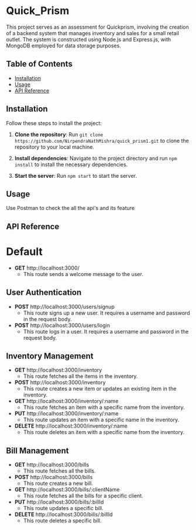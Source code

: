 # Quick_Prism
This project serves as an assessment for Quickprism, involving the creation of a backend system that manages inventory and sales for a small retail outlet. The system is constructed using Node.js and Express.js, with MongoDB employed for data storage purposes.

## Table of Contents
- [Installation](#installation)
- [Usage](#usage)
- [API Reference](#api-reference)

## Installation

Follow these steps to install the project:

1. **Clone the repository**: Run `git clone https://github.com/NirpendraNathMishra/quick_prism1.git` to clone the repository to your local machine.

2. **Install dependencies**: Navigate to the project directory and run `npm install` to install the necessary dependencies.

3. **Start the server**: Run `npm start` to start the server.

## Usage

Use Postman to check the all the api's and its feature

## API Reference

# Default

- **GET** http://localhost:3000/
  - This route sends a welcome message to the user.

## User Authentication

- **POST** http://localhost:3000/users/signup
  - This route signs up a new user. It requires a username and password in the request body.
- **POST** http://localhost:3000/users/login
  - This route logs in a user. It requires a username and password in the request body.

## Inventory Management

- **GET** http://localhost:3000/inventory
  - This route fetches all the items in the inventory.
- **POST** http://localhost:3000/inventory
  - This route creates a new item or updates an existing item in the inventory.
- **GET** http://localhost:3000/inventory/:name
  - This route fetches an item with a specific name from the inventory.
- **PUT** http://localhost:3000/inventory/:name
  - This route updates an item with a specific name in the inventory.
- **DELETE** http://localhost:3000/inventory/:name
  - This route deletes an item with a specific name from the inventory.

## Bill Management

- **GET** http://localhost:3000/bills
  - This route fetches all the bills.
- **POST** http://localhost:3000/bills
  - This route creates a new bill.
- **GET** http://localhost:3000/bills/:clientName
  - This route fetches all the bills for a specific client.
- **PUT** http://localhost:3000/bills/:billId
  - This route updates a specific bill.
- **DELETE** http://localhost:3000/bills/:billId
  - This route deletes a specific bill.

